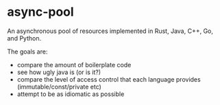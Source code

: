 # async-pool
An asynchronous pool of resources implemented in Rust, Java, C++, Go, and Python.

The goals are:
- compare the amount of boilerplate code
- see how ugly java is (or is it?)
- compare the level of access control that each language provides (immutable/const/private etc)
- attempt to be as idiomatic as possible

